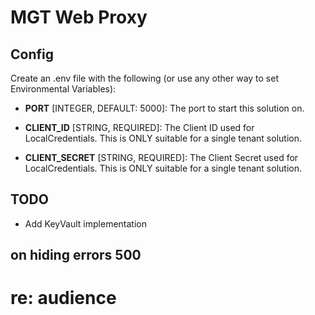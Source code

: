 # MGT Web Proxy

## Config

Create an .env file with the following (or use any other way to set Environmental Variables):

- __PORT__ [INTEGER, DEFAULT: 5000]: The port to start this solution on.

- __CLIENT_ID__ [STRING, REQUIRED]: The Client ID used for LocalCredentials. This is ONLY suitable for a single tenant solution.

- __CLIENT_SECRET__ [STRING, REQUIRED]: The Client Secret used for LocalCredentials. This is ONLY suitable for a single tenant solution.

## TODO

- Add KeyVault implementation

## on hiding errors 500

# re: audience
